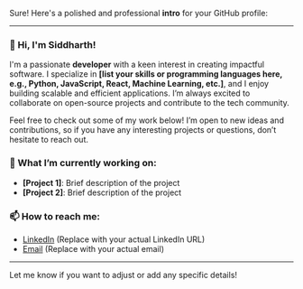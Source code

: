 Sure! Here's a polished and professional **intro** for your GitHub profile:

---

### 👋 Hi, I'm Siddharth!

I'm a passionate **developer** with a keen interest in creating impactful software. I specialize in **[list your skills or programming languages here, e.g., Python, JavaScript, React, Machine Learning, etc.]**, and I enjoy building scalable and efficient applications. I’m always excited to collaborate on open-source projects and contribute to the tech community.

Feel free to check out some of my work below! I’m open to new ideas and contributions, so if you have any interesting projects or questions, don’t hesitate to reach out.

### 🌱 What I’m currently working on:
- **[Project 1]**: Brief description of the project
- **[Project 2]**: Brief description of the project

### 📫 How to reach me:
- [LinkedIn](https://www.linkedin.com/in/siddharth) (Replace with your actual LinkedIn URL)
- [Email](mailto:siddharth@email.com) (Replace with your actual email)

---

Let me know if you want to adjust or add any specific details!
